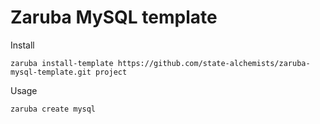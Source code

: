 # Zaruba MySQL template

Install

```
zaruba install-template https://github.com/state-alchemists/zaruba-mysql-template.git project
```

Usage

```
zaruba create mysql
```

